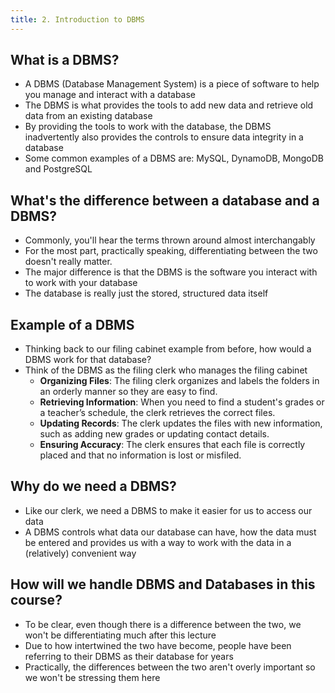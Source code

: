 ```yaml
---
title: 2. Introduction to DBMS
---
```


## What is a DBMS?
- A DBMS (Database Management System) is a piece of software to help you manage and interact with a database
- The DBMS is what provides the tools to add new data and retrieve old data from an existing database
- By providing the tools to work with the database, the DBMS inadvertently also provides the controls to ensure data integrity in a database
- Some common examples of a DBMS are: MySQL, DynamoDB, MongoDB and PostgreSQL

## What's the difference between a database and a DBMS?
- Commonly, you'll hear the terms thrown around almost interchangably
- For the most part, practically speaking, differentiating between the two doesn't really matter.
- The major difference is that the DBMS is the software you interact with to work with your database
- The database is really just the stored, structured data itself

## Example of a DBMS
- Thinking back to our filing cabinet example from before, how would a DBMS work for that database?
- Think of the DBMS as the filing clerk who manages the filing cabinet
  - **Organizing Files**: The filing clerk organizes and labels the folders in an orderly manner so they are easy to find.
  - **Retrieving Information**: When you need to find a student's grades or a teacher’s schedule, the clerk retrieves the correct files.
  - **Updating Records**: The clerk updates the files with new information, such as adding new grades or updating contact details.
  - **Ensuring Accuracy**: The clerk ensures that each file is correctly placed and that no information is lost or misfiled.

## Why do we need a DBMS?
- Like our clerk, we need a DBMS to make it easier for us to access our data
- A DBMS controls what data our database can have, how the data must be entered and provides us with a way to work with the data in a (relatively) convenient way

## How will we handle DBMS and Databases in this course?
- To be clear, even though there is a difference between the two, we won't be differentiating much after this lecture
- Due to how intertwined the two have become, people have been referring to their DBMS as their database for years
- Practically, the differences between the two aren't overly important so we won't be stressing them here